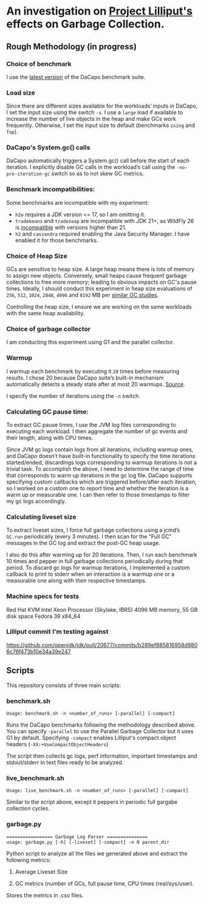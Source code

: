 # An investigation on [Project Lilliput's]([url](https://openjdk.org/projects/lilliput/)) effects on Garbage Collection. 

## Rough Methodology (in progress)

### Choice of benchmark 
I use the [latest version]( https://github.com/dacapobench/dacapobench/releases/tag/v23.11-chopin) of the DaCapo benchmark suite.

### Load size 
Since there are different sizes available for the workloads’ inputs in DaCapo, I set the input size using the switch `-s`. 
I use a `large` load if available to increase the number of live objects in the heap and make GCs work frequently. 
Otherwise, I set the input size to default (benchmarks `zxing` and `fop`). 

### DaCapo's System.gc() calls 
DaCapo automatically triggers a System.gc() call before the start of each iteration. I explicitly disable GC calls in the workload’s call using the `-no-pre-iteration-gc` switch so as to not skew GC metrics. 

### Benchmark incompatibilities:
Some benchmarks are incompatible with my experiment:
- `h2o` requires a JDK version <= 17, so I am omitting it.
- `tradebeans` and `tradesoap` are incompatible with JDK 21+, as WildFly 26 is [incompatible](https://github.com/dacapobench/dacapobench/issues/252) with versions higher than 21.
- `h2` and `cassandra` required enabling the Java Security Manager. I have enabled it for those benchmarks. 

### Choice of Heap Size
GCs are sensitive to heap size. A large heap means there is lots of memory to assign new objects. Conversely, small heaps cause frequent garbage collections to free more memory; leading to obvious impacts on GC's pause times. Ideally, I should conduct this experiment in heap size evaluations of `256`, `512`, `1024`, `2048`, `4096` and `8192` MB per [similar GC studies]([url](https://www.dpss.inesc-id.pt/~rbruno/papers/stavakolisomeh-access23.pdf)). 

Controlling the heap size, I ensure we are working on the same workloads with the same heap availability. 

### Choice of garbage collector
I am conducting this experiment using G1 and the parallel collector.

### Warmup
I warmup each benchmark by executing it `20` times before measuring results.  I chose 20 because DaCapo suite’s built-in mechanism automatically detects a steady state after at most 20 warmups. [Source](https://research.spec.org/icpe_proceedings/2017/proceedings/p3.pdf). 

I specify the number of iterations using the `-n` switch. 

### Calculating GC pause time: 
To extract GC pause times, I use the JVM log files corresponding to executing each workload. I then aggregate the number of gc events and their length, along with CPU times. 

Since JVM gc logs contain logs from all iterations, including warmup ones, and DaCapo doesn’t have built-in functionality to specify the time iterations started/ended, discardings logs corresponding to warmup iterations is not a trivial task. 
To accomplish the above, I need to determine the range of time that corresponds to warm up iterations in the gc log file. DaCapo supports specifying custom callbacks which are triggered before/after each iteration, so I worked on a custom one to report time and whether the iteration is a warm up or measurable one. I can then refer to those timestamps to filter my gc logs accordingly. 

### Calculating liveset size
To extract liveset sizes, I force full garbage collections using a jcmd’s `GC.run` periodically (every 3 minutes). I then scan for the "Full GC" messages in the GC log and extract the post-GC heap usage.

I also do this after warming up for 20 iterations. Then, I run each benchmark 10 times and pepper in full garbage collections periodically during that period. 
To discard gc logs for warmup iterations, I implemented a custom callback to print to stderr when an interaction is a warmup one or a measurable one along with their respective timestamps. 

### Machine specs for tests
Red Hat KVM
Intel Xeon Processor (Skylake, IBRS)
4096 MB memory, 55 GB disk space
Fedora 39 x84_64

### Lilliput commit I'm testing against
[https://github.com/openjdk/jdk/pull/20677/commits/b289ef885816958d9806c76f473b10e34a39e247
](b289ef885816958d9806c76f473b10e34a39e247)

## Scripts 

This repository consists of three main scripts: 

### benchmark.sh 
```
Usage: benchmark.sh -n <number_of_runs> [-parallel] [-compact]
``` 
Runs the DaCapo benchmarks following the methodology described above. You can specify `-parallel` to use the Parallel Garbage Collector but it uses G1 by default. Specifying `-compact` enables Lilliput's compact object headers (`-XX:+UseCompactObjectHeaders`)

The script then collects gc logs, perf information, important timestamps and stdout/stderr in text files ready to be analyzed. 

### live_benchmark.sh
```
Usage: live_benchmark.sh -n <number_of_runs> [-parallel] [-compact]
```

Similar to the script above, except it peppers in periodic full gargabe collection cycles. 

### garbage.py 
```
================= Garbage Log Parser ===============
usage: garbage.py [-h] [-liveset] [-compact] -n N parent_dir
```
Python script to analyze all the files we generated above and extract the following metrics: 

1) Average Liveset Size

2) GC metrics (number of GCs, full pause time, CPU times (real/sys/user). 

Stores the metrics in .csv files. 
